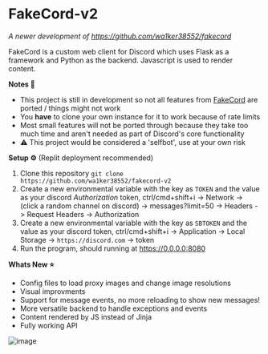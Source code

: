 # FakeCord-v2
*A newer development of https://github.com/wa1ker38552/fakecord*

FakeCord is a custom web client for Discord which uses Flask as a framework and Python as the backend. Javascript is used to render content.

**Notes 📝**
- This project is still in development so not all features from [FakeCord](https://github.com/wa1ker38552/fakecord) are ported / things might not work
- You **have** to clone your own instance for it to work because of rate limits
- Most small features will not be ported through because they take too much time and aren't needed as part of Discord's core functionality
- ⚠️ This project would be considered a 'selfbot', use at your own risk

**Setup ⚙️** (Replit deployment recommended)
1. Clone this repository `git clone https://github.com/wa1ker38552/fakecord-v2`
2. Create a new environmental variable with the key as `TOKEN` and the value as your discord *Authorization* token, ctrl/cmd+shift+i -> Network -> (click a random channel on discord) -> messages?limit=50 -> Headers -> Request Headers -> Authorization
3. Create a new environmental variable with the key as `SBTOKEN` and the value as your discord token, ctrl/cmd+shift+i -> Application -> Local Storage -> `https://discord.com` -> token
4. Run the program, should running at https://0.0.0.0:8080

**Whats New ⭐**
- Config files to load proxy images and change image resolutions
- Visual improvments
- Support for message events, no more reloading to show new messages!
- More versatile backend to handle exceptions and events
- Content rendered by JS instead of Jinja
- Fully working API

![image](https://user-images.githubusercontent.com/100868154/232855897-4cd42745-f46e-4b8e-8b09-55074cc2bd46.png)

